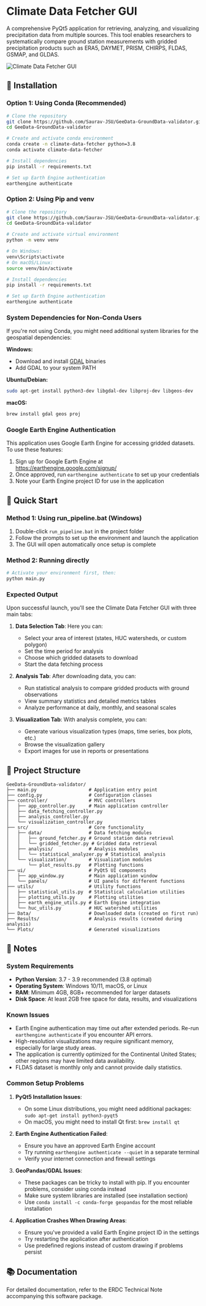 # Climate Data Fetcher GUI

A comprehensive PyQt5 application for retrieving, analyzing, and visualizing precipitation data from multiple sources. This tool enables researchers to systematically compare ground station measurements with gridded precipitation products such as ERA5, DAYMET, PRISM, CHIRPS, FLDAS, GSMAP, and GLDAS.

![Climate Data Fetcher GUI](ui/resources/app_screenshot.png)

## 🔧 Installation

### Option 1: Using Conda (Recommended)

```bash
# Clone the repository
git clone https://github.com/Saurav-JSU/GeeData-GroundData-validator.git
cd GeeData-GroundData-validator

# Create and activate conda environment
conda create -n climate-data-fetcher python=3.8
conda activate climate-data-fetcher

# Install dependencies
pip install -r requirements.txt

# Set up Earth Engine authentication
earthengine authenticate
```

### Option 2: Using Pip and venv

```bash
# Clone the repository
git clone https://github.com/Saurav-JSU/GeeData-GroundData-validator.git
cd GeeData-GroundData-validator

# Create and activate virtual environment
python -m venv venv

# On Windows:
venv\Scripts\activate
# On macOS/Linux:
source venv/bin/activate

# Install dependencies
pip install -r requirements.txt

# Set up Earth Engine authentication
earthengine authenticate
```

### System Dependencies for Non-Conda Users

If you're not using Conda, you might need additional system libraries for the geospatial dependencies:

**Windows:**
- Download and install [GDAL](https://www.gisinternals.com/release.php) binaries
- Add GDAL to your system PATH

**Ubuntu/Debian:**
```bash
sudo apt-get install python3-dev libgdal-dev libproj-dev libgeos-dev
```

**macOS:**
```bash
brew install gdal geos proj
```

### Google Earth Engine Authentication

This application uses Google Earth Engine for accessing gridded datasets. To use these features:

1. Sign up for Google Earth Engine at https://earthengine.google.com/signup/
2. Once approved, run `earthengine authenticate` to set up your credentials
3. Note your Earth Engine project ID for use in the application

## 🚀 Quick Start

### Method 1: Using run_pipeline.bat (Windows)

1. Double-click `run_pipeline.bat` in the project folder
2. Follow the prompts to set up the environment and launch the application
3. The GUI will open automatically once setup is complete

### Method 2: Running directly

```bash
# Activate your environment first, then:
python main.py
```

### Expected Output

Upon successful launch, you'll see the Climate Data Fetcher GUI with three main tabs:

1. **Data Selection Tab**: Here you can:
   - Select your area of interest (states, HUC watersheds, or custom polygon)
   - Set the time period for analysis
   - Choose which gridded datasets to download
   - Start the data fetching process

2. **Analysis Tab**: After downloading data, you can:
   - Run statistical analysis to compare gridded products with ground observations
   - View summary statistics and detailed metrics tables
   - Analyze performance at daily, monthly, and seasonal scales

3. **Visualization Tab**: With analysis complete, you can:
   - Generate various visualization types (maps, time series, box plots, etc.)
   - Browse the visualization gallery
   - Export images for use in reports or presentations

## 📁 Project Structure

```
GeeData-GroundData-validator/
├── main.py                   # Application entry point
├── config.py                 # Configuration classes
├── controller/               # MVC controllers
│   ├── app_controller.py     # Main application controller
│   ├── data_fetching_controller.py
│   ├── analysis_controller.py
│   └── visualization_controller.py
├── src/                      # Core functionality
│   ├── data/                 # Data fetching modules
│   │   ├── ground_fetcher.py # Ground station data retrieval
│   │   └── gridded_fetcher.py # Gridded data retrieval
│   ├── analysis/             # Analysis modules
│   │   └── statistical_analyzer.py # Statistical analysis
│   └── visualization/        # Visualization modules
│       └── plot_results.py   # Plotting functions
├── ui/                       # PyQt5 UI components
│   ├── app_window.py         # Main application window
│   └── panels/               # UI panels for different functions
├── utils/                    # Utility functions
│   ├── statistical_utils.py  # Statistical calculation utilities
│   ├── plotting_utils.py     # Plotting utilities
│   ├── earth_engine_utils.py # Earth Engine integration
│   └── huc_utils.py          # HUC watershed utilities
├── Data/                     # Downloaded data (created on first run)
├── Results/                  # Analysis results (created during analysis)
└── Plots/                    # Generated visualizations
```

## 📝 Notes

### System Requirements

- **Python Version**: 3.7 - 3.9 recommended (3.8 optimal)
- **Operating System**: Windows 10/11, macOS, or Linux
- **RAM**: Minimum 4GB, 8GB+ recommended for larger datasets
- **Disk Space**: At least 2GB free space for data, results, and visualizations

### Known Issues

- Earth Engine authentication may time out after extended periods. Re-run `earthengine authenticate` if you encounter API errors.
- High-resolution visualizations may require significant memory, especially for large study areas.
- The application is currently optimized for the Continental United States; other regions may have limited data availability.
- FLDAS dataset is monthly only and cannot provide daily statistics.

### Common Setup Problems

1. **PyQt5 Installation Issues**: 
   - On some Linux distributions, you might need additional packages: `sudo apt-get install python3-pyqt5`
   - On macOS, you might need to install Qt first: `brew install qt`

2. **Earth Engine Authentication Failed**:
   - Ensure you have an approved Earth Engine account
   - Try running `earthengine authenticate --quiet` in a separate terminal
   - Verify your internet connection and firewall settings

3. **GeoPandas/GDAL Issues**:
   - These packages can be tricky to install with pip. If you encounter problems, consider using conda instead
   - Make sure system libraries are installed (see installation section)
   - Use `conda install -c conda-forge geopandas` for the most reliable installation

4. **Application Crashes When Drawing Areas**:
   - Ensure you've provided a valid Earth Engine project ID in the settings
   - Try restarting the application after authentication
   - Use predefined regions instead of custom drawing if problems persist

## 📚 Documentation

For detailed documentation, refer to the ERDC Technical Note accompanying this software package.